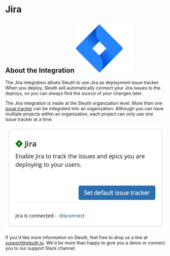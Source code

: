 # Jira

## About the Integration ![](../../.gitbook/assets/jira-software-2x-blue%20%281%29.png) 

The Jira integration allows Sleuth to use Jira as deployment issue tracker. When you deploy, Sleuth will automatically connect your Jira issues to the deploys, so you can always find the source of your changes later. 

The Jira integration is made at the Sleuth organization level. More than one [issue tracker](./) can be integrated into an organization. Although you can have multiple projects within an organization, each project can only use one issue tracker at a time. 

![](../../.gitbook/assets/jira-connect-success-default-tracker.png)



If you'd like more information on Sleuth, feel free to drop us a line at [support@sleuth.io](mailto:%20support@sleuth.io). We'd be more than happy to give you a demo or connect you to our support Slack channel.

